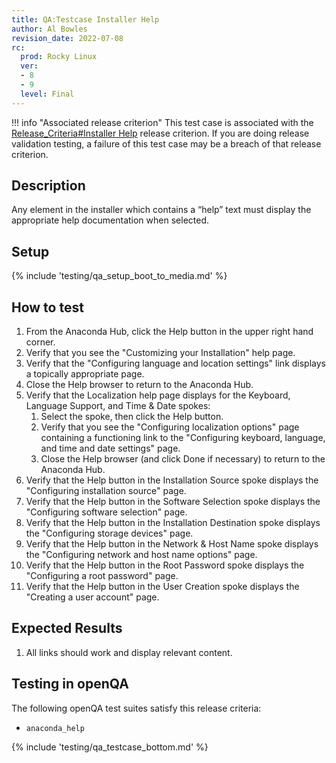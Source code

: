 ```yaml
---
title: QA:Testcase Installer Help
author: Al Bowles
revision_date: 2022-07-08
rc:
  prod: Rocky Linux
  ver:
  - 8
  - 9
  level: Final
---
```


!!! info "Associated release criterion"
    This test case is associated with the [Release_Criteria#Installer Help](9_release_criteria.md#installer-help) release criterion. If you are doing release validation testing, a failure of this test case may be a breach of that release criterion.

## Description
Any element in the installer which contains a “help” text must display the appropriate help documentation when selected.

## Setup
{% include 'testing/qa_setup_boot_to_media.md' %}

## How to test
1. From the Anaconda Hub, click the Help button in the upper right hand corner.
1. Verify that you see the "Customizing your Installation" help page.
1. Verify that the "Configuring language and location settings" link displays a topically appropriate page.
1. Close the Help browser to return to the Anaconda Hub.
1. Verify that the Localization help page displays for the Keyboard, Language Support, and Time & Date spokes:
    1. Select the spoke, then click the Help button.
    1. Verify that you see the "Configuring localization options" page containing a functioning link to the "Configuring keyboard, language, and time and date settings" page.
    1. Close the Help browser (and click Done if necessary) to return to the Anaconda Hub.
1. Verify that the Help button in the Installation Source spoke displays the "Configuring installation source" page.
1. Verify that the Help button in the Software Selection spoke displays the "Configuring software selection" page.
1. Verify that the Help button in the Installation Destination spoke displays the "Configuring storage devices" page.
1. Verify that the Help button in the Network & Host Name spoke displays the "Configuring network and host name options" page.
1. Verify that the Help button in the Root Password spoke displays the "Configuring a root password" page.
1. Verify that the Help button in the User Creation spoke displays the "Creating a user account" page.

## Expected Results
1. All links should work and display relevant content.

## Testing in openQA
The following openQA test suites satisfy this release criteria:
- `anaconda_help`

{% include 'testing/qa_testcase_bottom.md' %}
